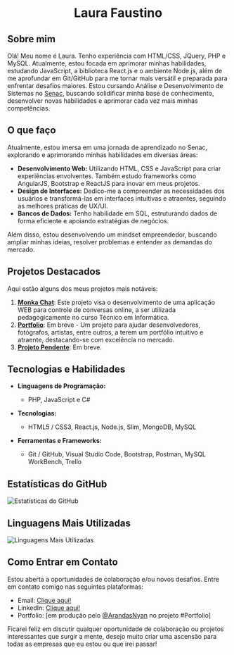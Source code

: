 <h1 align="center">Laura Faustino</h1>

## Sobre mim

Olá! Meu nome é Laura. Tenho experiência com HTML/CSS, JQuery, PHP e MySQL. Atualmente, estou focada em aprimorar minhas habilidades, estudando JavaScript, a biblioteca React.js e o ambiente Node.js, além de me aprofundar em Git/GitHub para me tornar mais versátil e preparada para enfrentar desafios maiores. 
Estou cursando Análise e Desenvolvimento de Sistemas no [Senac](https://www.sp.senac.br), buscando solidificar minha base de conhecimento, desenvolver novas habilidades e aprimorar cada vez mais minhas competências.

## O que faço

Atualmente, estou imersa em uma jornada de aprendizado no Senac, explorando e aprimorando minhas habilidades em diversas áreas:

- **Desenvolvimento Web:** Utilizando HTML, CSS e JavaScript para criar experiências envolventes. Também estudo frameworks como AngularJS, Bootstrap e ReactJS para inovar em meus projetos.
- **Design de Interfaces:** Dedico-me a compreender as necessidades dos usuários e transformá-las em interfaces intuitivas e atraentes, seguindo as melhores práticas de UX/UI.
- **Bancos de Dados:** Tenho habilidade em SQL, estruturando dados de forma eficiente e apoiando estratégias de negócios.

Além disso, estou desenvolvendo um mindset empreendedor, buscando ampliar minhas ideias, resolver problemas e entender as demandas do mercado.

## Projetos Destacados

Aqui estão alguns dos meus projetos mais notáveis:

1. **[Monka Chat](https://github.com/LauraFaustino/monkchat)**: Este projeto visa o desenvolvimento de uma aplicação WEB para controle de conversas online, a ser utilizada pedagogicamente no curso Técnico em Informática.
2. **[Portfolio](#)**: Em breve - Um projeto para ajudar desenvolvedores, fotógrafos, artistas, entre outros, a terem um portfólio intuitivo e atraente, destacando-se com excelência no mercado.
3. **[Projeto Pendente](#)**: Em breve.

## Tecnologias e Habilidades

- **Linguagens de Programação:**
  - PHP, JavaScript e C#

- **Tecnologias:**
  - HTML5 / CSS3, React.js, Node.js, Slim, MongoDB, MySQL

- **Ferramentas e Frameworks:**
  - Git / GitHub, Visual Studio Code, Bootstrap, Postman, MySQL WorkBench, Trello

## Estatísticas do GitHub

![Estatísticas do GitHub](https://github-readme-stats.vercel.app/api?username=LauraFaustino&show_icons=true&theme=tokyonight)

## Linguagens Mais Utilizadas

![Linguagens Mais Utilizadas](https://github-readme-stats.vercel.app/api/top-langs/?username=LauraFaustino&layout=compact&theme=tokyonight)

## Como Entrar em Contato

Estou aberta a oportunidades de colaboração e/ou novos desafios. Entre em contato comigo nas seguintes plataformas:

- Email: [Clique aqui!](laura.r.faustino@gmail.com)
- LinkedIn: [Clique aqui!](https://www.linkedin.com/in/lah-faustino/)
- Portfolio: [em produção pelo [@ArandasNyan](https://github.com/ArandasNyan) no projeto #Portfolio]

Ficarei feliz em discutir qualquer oportunidade de colaboração ou projetos interessantes que surgir a mente, desejo muito criar uma ascensão para todas as empresas que eu estou ou que irei passar!
